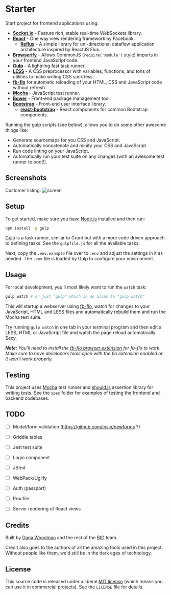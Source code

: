 # Starter

Start project for frontend applications using:

- **[Socket.io][socket-io]** - Feature rich, stable real-time WebSockets library.
- **[React][react]** - One way view rendering framework by Facebook.
    - **[Reflux][reflux]** - A simple library for uni-directional dataflow application architecture inspired by ReactJS Flux.
- **[Browserify][browserify]** - Allows CommonJS (`require('module')` style) imports in your frontend JavaScript code.
- **[Gulp][gulp]** - A lightning fast task runner.
- **[LESS][less]** - A CSS preprocessor with variables, functions, and tons of utilities to make writing CSS suck less.
- **[fb-flo][fb-flo]** for automatic reloading of your HTML, CSS and JavaScript code without refresh.
- **[Mocha][mocha]** - JavaScript test runner.
- **[Bower][bower]** - Front-end package management tool.
- **[Bootstrap][bootstrap]** - Front-end user interface library.
    - **[react-bootstrap][react-bootstrap]** - React components for common Bootstrap components.

Running the gulp scripts (see below), allows you to do some other awesome things like:

- Generate sourcemaps for you CSS and JavaScript.
- Automatically concatenate and minify your CSS and JavaScript.
- Run code linting on your JavaScript.
- Automatically run your test suite on any changes (with an awesome test runner to boot!).

## Screenshots

Customer listing:
![screen](http://cl.ly/Z5ON/Screen%20Shot%202014-12-23%20at%208.46.45%20PM.png)

## Setup

To get started, make sure you have [Node.js][node] installed and then run:

```bash
npm install -g gulp
```

[Gulp][gulp] is a task runner, similar to Grunt but with a more code driven approach to defining tasks. See the `gulpfile.js` for all the available tasks.

Next, copy the `.env.example` file over to `.env` and adjust the settings in it as needed. The `.env` file is loaded by Gulp to configure your environment.


## Usage

For local development, you'll most likely want to run the `watch` task:

```bash
gulp watch # or just "gulp" which is an alias to "gulp watch"
```

This will startup a webserver using [fb-flo][fb-flo], watch for changes to your JavaScript, HTML and LESS files and automatically rebuild them and run the Mocha test suite.

Try running `gulp watch` in one tab in your terminal program and then edit a LESS, HTML or JavaScript file and watch the page reload automatically. Sexy.

_**Note:** You'll need to install the [fb-flo browser extension][fb-flo-extension] for fb-flo to work. Make sure to have developers tools open with the flo extension enabled or it won't work properly._

## Testing

This project uses [Mocha][mocha] test runner and [should.js][should] assertion library for writing tests. See the `spec` folder for examples of testing the frontend and backend codebases.


## TODO

- [ ] Model/form validation (https://github.com/insin/newforms ?)
- [ ] Griddle tables
- [ ] Jest test suite
- [ ] Login component
- [ ] JSfmt
- [ ] WebPack/Ugilfy
- [ ] Auth (passport)
- [ ] Procfile
- [ ] Server rendering of React views


## Credits

Built by [Dana Woodman][dana] and the rest of the [BIG][big] team.

Credit also goes to the authors of all the amazing tools used in this project. Without people like them, we'd still be in the dark ages of technology.


## License

This source code is released under a liberal [MIT license][mit] (which means you can use it in commercial projects). See the `LICENSE` file for details.

[browserify]: http://browserify.org/
[react]: http://facebook.github.io/react/
[reflux]: https://github.com/spoike/refluxjs
[dana]: http://danawoodman.com/
[big]: http://builtbybig.com/
[mit]: http://opensource.org/licenses/MIT
[less]: http://lesscss.org/
[node]: http://nodejs.org/
[mocha]: http://mochajs.org/
[should]: https://github.com/shouldjs/should.js
[gulp]: http://gulpjs.com
[fb-flo]: https://github.com/facebook/fb-flo
[bower]: http://bower.io/
[mocha]: http://mochajs.org/
[fb-flo-extension]: https://chrome.google.com/webstore/detail/ahkfhobdidabddlalamkkiafpipdfchp
[bootstrap]: http://getbootstrap.com
[react-bootstrap]: http://react-bootstrap.github.io
[socket-io]: http://socket.io/

